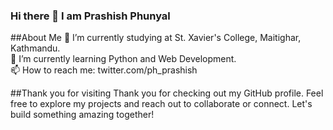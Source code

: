 ### Hi there 👋 I am Prashish Phunyal

<!--
**prashishph/prashishph** is a ✨ _special_ ✨ repository because its `README.md` (this file) appears on your GitHub profile.

Here are some ideas to get you started:

- 🔭 I’m currently working on ...
- 🌱 I’m currently learning ...
- 👯 I’m looking to collaborate on ...
- 🤔 I’m looking for help with ...
- 💬 Ask me about ...
- 📫 How to reach me: ...
- 😄 Pronouns: ...
- ⚡ Fun fact: ...
-->
##About Me
🔭 I’m currently studying at St. Xavier's College, Maitighar, Kathmandu. <br />
🌱 I’m currently learning Python and Web Development. <br />
📫 How to reach me: twitter.com/ph_prashish 

##Thank you for visiting
Thank you for checking out my GitHub profile.
Feel free to explore my projects and reach out to collaborate or connect.
Let's build something amazing together!
